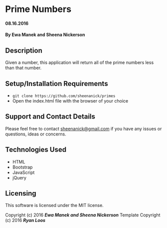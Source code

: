 # Prime Numbers

#### 08.16.2016

#### By Ewa Manek and Sheena Nickerson

## Description

Given a number, this application will return all of the prime numbers less than that number.

## Setup/Installation Requirements

* `git clone https://github.com/sheenanick/primes`
* Open the index.html file with the browser of your choice

## Support and Contact Details

Please feel free to contact sheenanick@gmail.com if you have any issues or questions, ideas or concerns.

## Technologies Used

* HTML
* Bootstrap
* JavaScript
* jQuery

## Licensing

This software is licensed under the MIT license.

Copyright (c) 2016 **_Ewa Manek and Sheena Nickerson_**
Template Copyright (c) 2016 **_Ryan Loos_**
